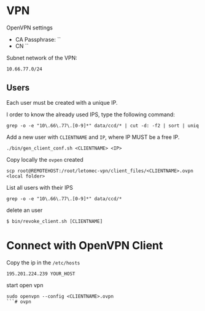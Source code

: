 # VPN 

OpenVPN settings

- CA Passphrase: ``
- CN ``

Subnet network of the VPN:
```
10.66.77.0/24
```

## Users
Each user must be created with a unique IP.

I order to know the already used IPS,  type the following command:

```
grep -o -e "10\.66\.77\.[0-9]*" data/ccd/* | cut -d: -f2 | sort | uniq 
```


Add a new user with `CLIENTNAME` and `IP`, where IP MUST be a free IP.

```
./bin/gen_client_conf.sh <CLIENTNAME> <IP>
```

Copy locally the `ovpen` created

```
scp root@REMOTEHOST:/root/letomec-vpn/client_files/<CLIENTNAME>.ovpn <local folder>
```

List all users with their IPS
```
grep -o -e "10\.66\.77\.[0-9]*" data/ccd/*

```

delete an user
```
$ bin/revoke_client.sh [CLIENTNAME]
```

# Connect with OpenVPN Client

Copy the ip in the `/etc/hosts`

``` 
195.201.224.239 YOUR_HOST
```

start open vpn 

```
sudo openvpn --config <CLIENTNAME>.ovpn
```# ovpn
